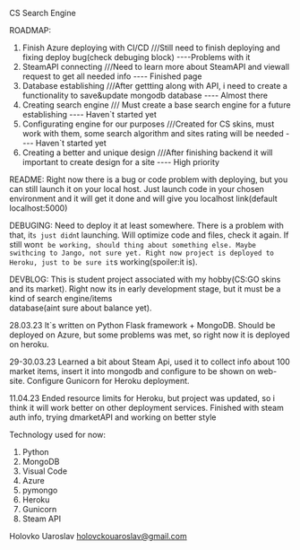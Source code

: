 CS Search Engine

ROADMAP:
1. Finish Azure deploying with CI/CD    ///Still need to finish deploying and fixing deploy bug(check debuging block) ----Problems with it
2. SteamAPI connecting    ///Need to learn more about SteamAPI and viewall request to get all needed info ---- Finished page 
3. Database establishing    ///After gettting along with API, i need to create a functionality to save&update mongodb database ---- Almost there
4. Creating search engine    /// Must create a base search engine for a future establishing  ---- Haven`t started yet
5. Configurating engine for our purposes    ///Created for CS skins, must work with them, some search algorithm and sites rating will be needed ---- Haven`t started yet
6. Creating a better and unique design ///After finishing backend it will important to create design for a site ---- High priority


README:
Right now there is a bug or code problem with deploying, but you can still launch it on your local host. Just launch code in your chosen environment and it will get it done and will give you localhost link(default localhost:5000)


DEBUGING:
Need to deploy it at least somewhere. There is a problem with that, it`s just didn`t launching. Will optimize code and files, check it again. If still won`t be working, should thing about something else. Maybe swithcing to Jango, not sure yet.
Right now project is deployed to Heroku, just to be sure it`s working(spoiler:it is). 

DEVBLOG:
This is student project associated with my hobby(CS:GO skins and its market). Right now its in early development stage, but it must be a kind of search engine/items  
database(aint sure about balance yet). 

28.03.23 It`s written on Python Flask framework + MongoDB. Should be deployed on Azure, but some problems was met, so right now it is deployed on heroku.

29-30.03.23 Learned a bit about Steam Api, used it to collect info about 100 market items, insert it into mongodb and configure to be shown on web-site.
Configure Gunicorn for Heroku deployment.

11.04.23 Ended resource limits for Heroku, but project was updated, so i think it will work better on other deployment services. Finished with steam auth info, trying dmarketAPI and working on better style

Technology used for now:
1. Python
2. MongoDB
3. Visual Code
4. Azure
5. pymongo
6. Heroku
7. Gunicorn
8. Steam API

Holovko Uaroslav
holovckouaroslav@gmail.com
